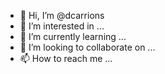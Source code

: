 - 👋 Hi, I’m @dcarrions
- 👀 I’m interested in ...
- 🌱 I’m currently learning ...
- 💞️ I’m looking to collaborate on ...
- 📫 How to reach me ...

<!---
dcarrions/dcarrions is a ✨ special ✨ repository because its `README.md` (this file) appears on your GitHub profile.
You can click the Preview link to take a look at your changes.
--->
